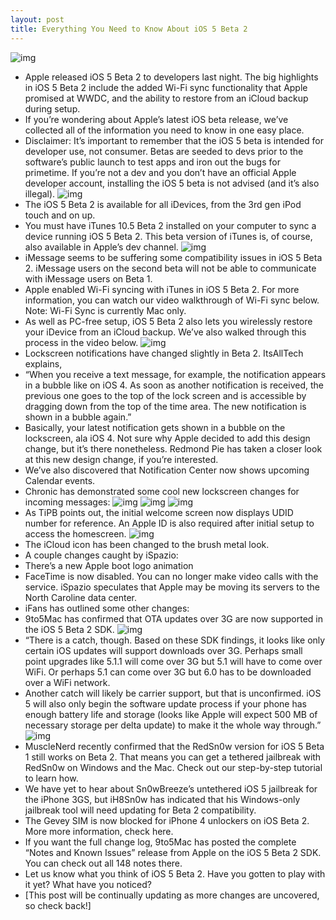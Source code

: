 ```yaml
---
layout: post
title: Everything You Need to Know About iOS 5 Beta 2
---
```

![img](http://media.idownloadblog.com/wp-content/uploads/2011/06/iOS-5-Developer.png)
* Apple released iOS 5 Beta 2 to developers last night. The big highlights in iOS 5 Beta 2 include the added Wi-Fi sync functionality that Apple promised at WWDC, and the ability to restore from an iCloud backup during setup.
* If you’re wondering about Apple’s latest iOS beta release, we’ve collected all of the information you need to know in one easy place.
* Disclaimer: It’s important to remember that the iOS 5 beta is intended for developer use, not consumer. Betas are seeded to devs prior to the software’s public launch to test apps and iron out the bugs for primetime. If you’re not a dev and you don’t have an official Apple developer account, installing the iOS 5 beta is not advised (and it’s also illegal).
![img](http://media.idownloadblog.com/wp-content/uploads/2011/06/iOS-5-Beta-2-e1308953557473.png)
* The iOS 5 Beta 2 is available for all iDevices, from the 3rd gen iPod touch and on up.
* You must have iTunes 10.5 Beta 2 installed on your computer to sync a device running iOS 5 Beta 2. This beta version of iTunes is, of course, also available in Apple’s dev channel.
![img](http://media.idownloadblog.com/wp-content/uploads/2011/06/iMessage-beta-2-fail.jpeg)
* iMessage seems to be suffering some compatibility issues in iOS 5 Beta 2. iMessage users on the second beta will not be able to communicate with iMessage users on Beta 1.
* Apple enabled Wi-Fi syncing with iTunes in iOS 5 Beta 2. For more information, you can watch our video walkthrough of Wi-Fi sync below. Note: Wi-Fi Sync is currently Mac only.
* As well as PC-free setup, iOS 5 Beta 2 also lets you wirelessly restore your iDevice from an iCloud backup. We’ve also walked through this process in the video below.
![img](http://media.idownloadblog.com/wp-content/uploads/2011/06/new-notification-bubble-iOS-5-Beta-2.png)
* Lockscreen notifications have changed slightly in Beta 2. ItsAllTech explains,
* “When you receive a text message, for example, the notification appears in a bubble like on iOS 4. As soon as another notification is received, the previous one goes to the top of the lock screen and is accessible by dragging down from the top of the time area. The new notification is shown in a bubble again.”
* Basically, your latest notification gets shown in a bubble on the lockscreen, ala iOS 4. Not sure why Apple decided to add this design change, but it’s there nonetheless. Redmond Pie has taken a closer look at this new design change, if you’re interested.
* We’ve also discovered that Notification Center now shows upcoming Calendar events.
* Chronic has demonstrated some cool new lockscreen changes for incoming messages:
![img](http://media.idownloadblog.com/wp-content/uploads/2011/06/iMessage-lockscreen-iOS-5-beta-2-e1308970361985.jpeg)
![img](http://media.idownloadblog.com/wp-content/uploads/2011/06/slide-to-reply-iOS-5-beta-2-e1308970402283.jpeg)
![img](http://media.idownloadblog.com/wp-content/uploads/2011/06/welcome-screen-e1308967719612.png)
* As TiPB points out, the initial welcome screen now displays UDID number for reference. An Apple ID is also required after initial setup to access the homescreen.
![img](http://media.idownloadblog.com/wp-content/uploads/2011/06/iCloud-metal-brush-in-settings-e1308968691963.png)
* The iCloud icon has been changed to the brush metal look.
* A couple changes caught by iSpazio:
* There’s a new Apple boot logo animation
* FaceTime is now disabled. You can no longer make video calls with the service. iSpazio speculates that Apple may be moving its servers to the North Caroline data center.
* iFans has outlined some other changes:
* 9to5Mac has confirmed that OTA updates over 3G are now supported in the iOS 5 Beta 2 SDK.
![img](http://media.idownloadblog.com/wp-content/uploads/2011/06/OTA-updates-over-3G-iOS-5-beta-2-e1309025409868.png)
* “There is a catch, though. Based on these SDK findings, it looks like only certain iOS updates will support downloads over 3G. Perhaps small point upgrades like 5.1.1 will come over 3G but 5.1 will have to come over WiFi. Or perhaps 5.1 can come over 3G but 6.0 has to be downloaded over a WiFi network.
* Another catch will likely be carrier support, but that is unconfirmed. iOS 5 will also only begin the software update process if your phone has enough battery life and storage (looks like Apple will expect 500 MB of necessary storage per delta update) to make it the whole way through.”
![img](http://media.idownloadblog.com/wp-content/uploads/2011/06/iOS-5-jailbreak.jpeg)
* MuscleNerd recently confirmed that the RedSn0w version for iOS 5 Beta 1 still works on Beta 2. That means you can get a tethered jailbreak with RedSn0w on Windows and the Mac. Check out our step-by-step tutorial to learn how.
* We have yet to hear about Sn0wBreeze’s untethered iOS 5 jailbreak for the iPhone 3GS, but iH8Sn0w has indicated that his Windows-only jailbreak tool will need updating for Beta 2 compatibility.
* The Gevey SIM is now blocked for iPhone 4 unlockers on iOS Beta 2. More more information, check here.
* If you want the full change log, 9to5Mac has posted the complete “Notes and Known Issues” release from Apple on the iOS 5 Beta 2 SDK. You can check out all 148 notes there.
* Let us know what you think of iOS 5 Beta 2. Have you gotten to play with it yet? What have you noticed?
* [This post will be continually updating as more changes are uncovered, so check back!]

